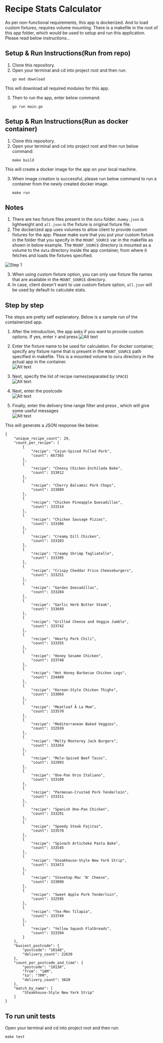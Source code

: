 Recipe Stats Calculator
====
 As per non-functional requirements, this app is dockerized. And to load custom fixtures, requires volume mounting. There is a makefile in the root of this app folder, which would be used to setup and run this application. Please read below instructions...

Setup & Run Instructions(Run from repo)
-----
1. Clone this repository.
2. Open your terminal and cd into project root and then run:
    ```
    go mod download
    ```
This will download all required modules for this app.

3. Then to run the app, enter below command:
    ```
    go run main.go
    ```

Setup & Run Instructions(Run as docker container)  
-----
1. Clone this repository.
2. Open your terminal and cd into project root and then run below command:
    ```
    make build
    ```
This will create a docker image for the app on your local machine.

3. When image creation is successful, please run below command to run a container from the newly
    created docker image.
    ```
    make run
    ```


Notes
-----

1. There are two fixture files present in the `data` folder. `dummy.json` is lightweight and `all.json` is the fixture is original fixture file.
2. The dockerized app uses volumes to allow client to provide custom fixtures for the app. Please make sure that you put your custom fixture in the folder that you specify in the `MOUNT_SOURCE` var in the makefile as shown in below example. The `MOUNT_SOURCE` directory is mounted as a volume to the `data` directory inside the app container, from where it fetches and loads the fixtures specified.  

![Step 1](img/image.png)

3. When using custom fixture option, you can only use fixture file names that are available in the `MOUNT_SOURCE` directory.
4. In case, client doesn't want to use custom fixture option, `all.json` will be used by default to calculate stats.

Step by step
------
The steps are pretty self explanatory. Below is a sample run of the containerized app.

1. After the introduction, the app asks if you want to provide custom options. If yes, enter `Y` and press <ENTER>
![Alt text](img/image-2.png)

2. Enter the fixture name to be used for calculation. For docker container, specify any fixture name that is present in the `MOUNT_SOURCE` path specified in makefile. This is a mounted volume to `data` directory in the actual app in the container.  
![Alt text](img/image-9.png)

3. Next, specify the list of recipe names(separated by `SPACE`)  
![Alt text](img/image-4.png)

4. Next, enter the postcode  
![Alt text](img/image-5.png)

5. Finally, enter the delivery time range filter and press <ENTER>, which will give some useful messages  
![Alt text](img/image-6.png)

This will generate a JSON response like below:

```json5
{
    "unique_recipe_count": 29,
    "count_per_recipe": [
        {
            "recipe": "Cajun-Spiced Pulled Pork",
            "count": 667365
        },
        {
            "recipe": "Cheesy Chicken Enchilada Bake",
            "count": 333012
        },
        {
            "recipe": "Cherry Balsamic Pork Chops",
            "count": 333889
        },
        {
            "recipe": "Chicken Pineapple Quesadillas",
            "count": 331514
        },
        {
            "recipe": "Chicken Sausage Pizzas",
            "count": 333306
        },
        {
            "recipe": "Creamy Dill Chicken",
            "count": 333103
        },
        {
            "recipe": "Creamy Shrimp Tagliatelle",
            "count": 333395
        },
        {
            "recipe": "Crispy Cheddar Frico Cheeseburgers",
            "count": 333251
        },
        {
            "recipe": "Garden Quesadillas",
            "count": 333284
        },
        {
            "recipe": "Garlic Herb Butter Steak",
            "count": 333649
        },
        {
            "recipe": "Grilled Cheese and Veggie Jumble",
            "count": 333742
        },
        {
            "recipe": "Hearty Pork Chili",
            "count": 333355
        },
        {
            "recipe": "Honey Sesame Chicken",
            "count": 333748
        },
        {
            "recipe": "Hot Honey Barbecue Chicken Legs",
            "count": 334409
        },
        {
            "recipe": "Korean-Style Chicken Thighs",
            "count": 333069
        },
        {
            "recipe": "Meatloaf Ã La Mom",
            "count": 333570
        },
        {
            "recipe": "Mediterranean Baked Veggies",
            "count": 332939
        },
        {
            "recipe": "Melty Monterey Jack Burgers",
            "count": 333264
        },
        {
            "recipe": "Mole-Spiced Beef Tacos",
            "count": 332993
        },
        {
            "recipe": "One-Pan Orzo Italiano",
            "count": 333109
        },
        {
            "recipe": "Parmesan-Crusted Pork Tenderloin",
            "count": 333311
        },
        {
            "recipe": "Spanish One-Pan Chicken",
            "count": 333291
        },
        {
            "recipe": "Speedy Steak Fajitas",
            "count": 333578
        },
        {
            "recipe": "Spinach Artichoke Pasta Bake",
            "count": 333545
        },
        {
            "recipe": "Steakhouse-Style New York Strip",
            "count": 333473
        },
        {
            "recipe": "Stovetop Mac 'N' Cheese",
            "count": 333098
        },
        {
            "recipe": "Sweet Apple Pork Tenderloin",
            "count": 332595
        },
        {
            "recipe": "Tex-Mex Tilapia",
            "count": 333749
        },
        {
            "recipe": "Yellow Squash Flatbreads",
            "count": 333394
        }
    ],
    "busiest_postcode": {
        "postcode": "10140",
        "delivery_count": 22630
    },
    "count_per_postcode_and_time": {
        "postcode": "10130",
        "from": "1AM",
        "to": "7PM",
        "delivery_count": 3820
    },
    "match_by_name": [
        "Steakhouse-Style New York Strip"
    ]
}
```

To run unit tests
-----
Open your terminal and cd into project root and then run:
```
make test
```
  